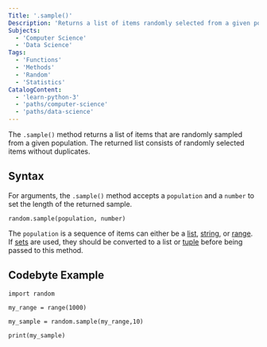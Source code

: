 ```yaml
---
Title: '.sample()'
Description: 'Returns a list of items randomly selected from a given population.'
Subjects:
  - 'Computer Science'
  - 'Data Science'
Tags:
  - 'Functions'
  - 'Methods'
  - 'Random'
  - 'Statistics'
CatalogContent:
  - 'learn-python-3'
  - 'paths/computer-science'
  - 'paths/data-science'
---
```


The `.sample()` method returns a list of items that are randomly sampled from a given population. The returned list consists of randomly selected items without duplicates.

## Syntax

For arguments, the `.sample()` method accepts a `population` and a `number` to set the length of the returned sample.

```pseudo
random.sample(population, number)
```

The `population` is a sequence of items can either be a [list](https://www.codecademy.com/resources/docs/python/lists), [string](https://www.codecademy.com/resources/docs/python/strings), or [range](https://www.codecademy.com/resources/docs/python/built-in-functions/range). If [sets](https://www.codecademy.com/resources/docs/python/sets) are used, they should be converted to a list or [tuple](https://www.codecademy.com/resources/docs/python/tuples) before being passed to this method.

## Codebyte Example

```codebyte/python
import random

my_range = range(1000)

my_sample = random.sample(my_range,10)

print(my_sample)
```
